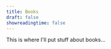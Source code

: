 ```yaml
---
title: Books
draft: false
showreadingtime: false
---
```


This is where I'll put stuff about books... 
